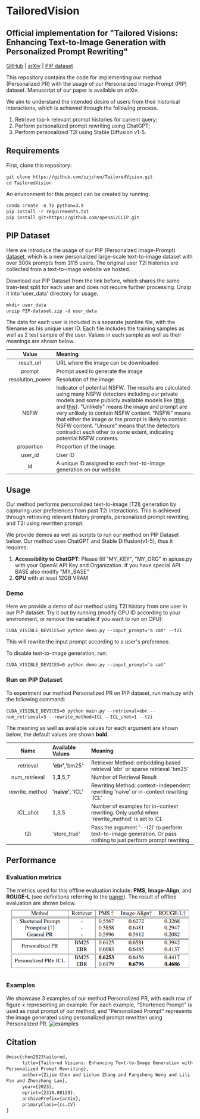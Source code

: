 # TailoredVision
## Official implementation for "Tailored Visions: Enhancing Text-to-Image Generation with Personalized Prompt Rewriting"

[GitHub](https://github.com/zzjchen/TailoredVision) | [arXiv](https://arxiv.org/abs/2310.08129) | [PIP dataset](https://drive.google.com/file/d/14VGi9ZQVxn7IX4iRWqLPtT6dhcnH7mUw/view?usp=sharing)

This repository contains the code for implementing our method (Personalized PR) with the usage of our Personalized Image-Prompt (PIP) dataset. Manuscript of our paper is available on arXiv.

We aim to understand the intended desire of users from their historical interactions, which is achieved through the following process.

1) Retrieve top-k relevant prompt histories for current query;
2) Perform personalized prompt rewriting using ChatGPT;
3) Perform personalized T2I using Stable Diffusion v1-5.
## Requirements
First, clone this repository:
```
git clone https://github.com/zzjchen/TailoredVision.git
cd TailoredVision
```
An environment for this project can be created by running:
```
conda create -n TV python=3.9
pip install -r requirements.txt
pip install git+https://github.com/openai/CLIP.git
```

## PIP Dataset
Here we introduce the usage of our PIP (Personalzed Image-Prompt) [dataset](https://drive.google.com/file/d/14VGi9ZQVxn7IX4iRWqLPtT6dhcnH7mUw/view?usp=sharing), which is a new personalized large-scale text-to-image dataset with over 300k prompts from 3115 users. The original user T2I histories are collected from a text-to-image website we hosted.

Download our PIP Dataset from the link before, which shares the same train-test split for each user and does not require further processing. Unzip it into 'user_data' directory for usage.
```
mkdir user_data
unzip PIP-dataset.zip -d user_data
```
The data for each user is included in a separate jsonline file, with the filename as his unique user ID. Each file includes the training samples as well as 2 test sample of the user. Values in each sample as well as their meanings are shown below.

| Value | Meaning |
| :---: | :--------------------|
| result_url | URL where the image can be downloaded |
| prompt | Prompt used to generate the image |
| resolution_power | Resolution of the image |
| NSFW | Indicator of potential NSFW. The results are calculated using many NSFW detectors including our private models and some publicly available models like ([this](https://huggingface.co/michellejieli/NSFW_text_classifier) and [this](https://huggingface.co/Falconsai/nsfw_image_detection)). "Unlikely" means the image and prompt are very unlikely to contain NSFW content. "NSFW" means that either the image or the prompt is likely to contain NSFW content. "Unsure" means that the detectors contradict each other to some extent, indicating potential NSFW contents. |
| proportion | Proportion of the image. |
| user_id | User ID|
| id | A unique ID assigned to each text-to-image generation on our website. | 


## Usage

Our method performs personalized text-to-image (T2I) generation by capturing user preferences from past T2I interactions. This is achieved through retrieving relevant history prompts, personalized prompt rewriting, and T2I using rewritten prompt.

We provide demos as well as scripts to run our method on PIP Dataset below. Our method uses ChatGPT and Stable Diffusion(v1-5), thus it requires:

1. **Accessibility to ChatGPT**: Please fill "MY_KEY", "MY_ORG" in apiuse.py with your OpenAI API Key and Organization. If you have special API BASE also modify "MY_BASE"
2. **GPU** with at least 12GB VRAM

### Demo
Here we provide a demo of our method using T2I history from one user in our PIP dataset. Try it out by running (modify GPU ID according to your environment, or remove the variable if you want to run on CPU):
```
CUDA_VISIBLE_DEVICES=0 python demo.py --input_prompt='a cat' --t2i
```
This will rewrite the input prompt according to a user's preference. 

To disable text-to-image generation, run:
```
CUDA_VISIBLE_DEVICES=0 python demo.py --input_prompt='a cat'
```

### Run on PIP Dataset
To experiment our method Personalized PR on PIP dataset, run main.py with the following command:
```
CUDA_VISIBLE_DEVICES=0 python main.py --retrieval=ebr --num_retrieval=3 --rewrite_method=ICL --ICL_shot=1 --t2i
```
The meaning as well as available values for each argument are shown below, the default values are shown **bold**.

| Name | Available Values | Meaning  |
| :----: | :--------------- | :------  |
| retrieval | **'ebr'**,'bm25' | Retriever Method: embedding based retrieval 'ebr' or sparse retrieval 'bm25'  |
| num_retrieval | 1,**3**,5,7 | Number of Retrieval Result |
| rewrite_method | **'naive'**, 'ICL' | Rewriting Method: context-independent rewriting 'naive' or in-contect rewriting 'ICL' |
| ICL_shot | 1,3,5 | Number of examples for in-context rewriting. Only useful when 'rewrite_method' is set to ICL |
| t2i | 'store_true' | Pass the argument '--t2i' to perform text-to-image generation. Or pass nothing to just perform prompt rewriting |


## Performance

### Evaluation metrics
The metrics used for this offline evaluation include: **PMS**, **Image-Align**, and **ROUGE-L** (see definitions referring to the [paper](https://arxiv.org/abs/2310.08129)). The result of offline evaluation are shown below.
![Result](fig/ev_res.png)

### Examples
We showcase 3 examples of our method Personalized PR, with each row of figure x representing an example. For each example, "Shortened Prompt" is used as input prompt of our method, and "Personalized Prompt" represents the image generated using personalized prompt rewritten using Personalized PR.
![examples](fig/Results13.png)


## Citation

```
@misc{chen2023tailored,
      title={Tailored Visions: Enhancing Text-to-Image Generation with Personalized Prompt Rewriting}, 
      author={Zijie Chen and Lichao Zhang and Fangsheng Weng and Lili Pan and Zhenzhong Lan},
      year={2023},
      eprint={2310.08129},
      archivePrefix={arXiv},
      primaryClass={cs.CV}
}
```
